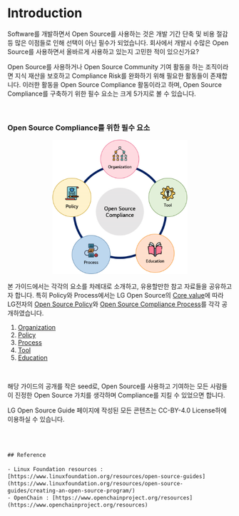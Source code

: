 # Introduction

Software를 개발하면서 Open Source를 사용하는 것은 개발 기간 단축 및 비용 절감 등 많은 이점들로 인해 선택이 아닌 필수가 되었습니다. 회사에서 개발시 수많은 Open Source를 사용하면서 올바르게 사용하고 있는지 고민한 적이 있으신가요?

Open Source를 사용하거나 Open Source Community 기여 활동을 하는 조직이라면 지식 재산을 보호하고 Compliance Risk를 완화하기 위해 필요한 활동들이 존재합니다. 이러한 활동을 Open Source Compliance 활동이라고 하며, Open Source Compliance를 구축하기 위한 필수 요소는 크게 5가지로 볼 수 있습니다.

<br>

### Open Source Compliance를 위한 필수 요소

<p align="center"><img src="assets/docs/introduction.png" width="60%"  title="Essential elements for OSC"></p>

본 가이드에서는 각각의 요소를 차례대로 소개하고, 유용할만한 참고 자료들을 공유하고자 합니다. 특히 Policy와 Process에서는 LG Open Source의 [Core value](https://lge-oss.github.io/about/)에 따라 LG전자의 [Open Source Policy](policy/osc_policy.md)와 [Open Source Compliance Process](process/osc_process/README.md)를 각각 공개하였습니다.

1. [Organization](organization/ospo.md)
2. [Policy](policy/osc_policy.md)
3. [Process](process/osc_process/README.md)
4. [Tool](tool/osc_tool.md)
5. [Education](education/osc_education.md)

<br>

해당 가이드의 공개를 작은 seed로, Open Source를 사용하고 기여하는 모든 사람들이 진정한 Open Source 가치를 생각하며 Compliance를 지킬 수 있었으면 합니다.

LG Open Source Guide 페이지에 작성된 모든 콘텐츠는 CC-BY-4.0 License하에 이용하실 수 있습니다.

<br>
<br>

```note
## Reference

- Linux Foundation resources : [https://www.linuxfoundation.org/resources/open-source-guides](https://www.linuxfoundation.org/resources/open-source-guides/creating-an-open-source-program/)
- OpenChain : [https://www.openchainproject.org/resources](https://www.openchainproject.org/resources)
```

<br>
